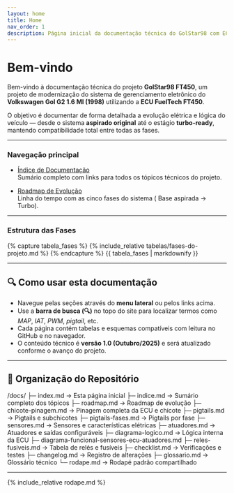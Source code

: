 ```yaml
---
layout: home
title: Home
nav_order: 1
description: Página inicial da documentação técnica do GolStar98 com ECU FuelTech FT450
---
```


# Bem-vindo

Bem-vindo à documentação técnica do projeto **GolStar98 FT450**, um projeto de modernização do sistema de gerenciamento eletrônico do **Volkswagen Gol G2 1.6 MI (1998)** utilizando a **ECU FuelTech FT450**.

O objetivo é documentar de forma detalhada a evolução elétrica e lógica do veículo — desde o sistema **aspirado original** até o estágio **turbo-ready**, mantendo compatibilidade total entre todas as fases.

---

### Navegação principal

- [Índice de Documentação](indice)  
  Sumário completo com links para todos os tópicos técnicos do projeto.

- [Roadmap de Evolução](roadmap)  
  Linha do tempo com as cinco fases do sistema (<span class="d-inline-block p-2 mr-1 v-align-middle bg-green-000"></span> Base aspirada → <span class="d-inline-block p-2 mr-1 v-align-middle bg-purple-000"></span> Turbo).

---

### Estrutura das Fases

{% capture tabela_fases %}
{% include_relative tabelas/fases-do-projeto.md %}
{% endcapture %}
{{ tabela_fases | markdownify }}

---

## 🔍 Como usar esta documentação

- Navegue pelas seções através do **menu lateral** ou pelos links acima.  
- Use a **barra de busca (🔍)** no topo do site para localizar termos como *MAP*, *IAT*, *PWM*, *pigtail*, etc.  
- Cada página contém tabelas e esquemas compatíveis com leitura no GitHub e no navegador.  
- O conteúdo técnico é **versão 1.0 (Outubro/2025)** e será atualizado conforme o avanço do projeto.

---

## 🧱 Organização do Repositório

/docs/
├─ index.md → Esta página inicial
├─ indice.md → Sumário completo dos tópicos
├─ roadmap.md → Roadmap de evolução
├─ chicote-pinagem.md → Pinagem completa da ECU e chicote
├─ pigtails.md → Pigtails e subchicotes
├─ pigtails-fases.md → Pigtails por fase
├─ sensores.md → Sensores e características elétricas
├─ atuadores.md → Atuadores e saídas configuráveis
├─ diagrama-logico.md → Lógica interna da ECU
├─ diagrama-funcional-sensores-ecu-atuadores.md
├─ reles-fusiveis.md → Tabela de relés e fusíveis
├─ checklist.md → Verificações e testes
├─ changelog.md → Registro de alterações
├─ glossario.md → Glossário técnico
└─ rodape.md → Rodapé padrão compartilhado

---

{% include_relative rodape.md %}

